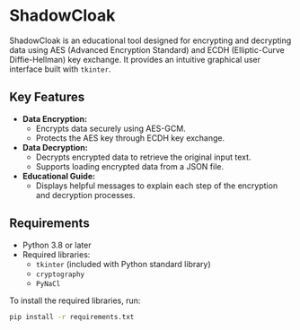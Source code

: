 # ShadowCloak

ShadowCloak is an educational tool designed for encrypting and decrypting data using AES (Advanced Encryption Standard) and ECDH (Elliptic-Curve Diffie-Hellman) key exchange. It provides an intuitive graphical user interface built with `tkinter`.

## **Key Features**
- **Data Encryption:**
  - Encrypts data securely using AES-GCM.
  - Protects the AES key through ECDH key exchange.
- **Data Decryption:**
  - Decrypts encrypted data to retrieve the original input text.
  - Supports loading encrypted data from a JSON file.
- **Educational Guide:**
  - Displays helpful messages to explain each step of the encryption and decryption processes.

## **Requirements**
- Python 3.8 or later
- Required libraries:
  - `tkinter` (included with Python standard library)
  - `cryptography`
  - `PyNaCl`

To install the required libraries, run:
```bash
pip install -r requirements.txt
